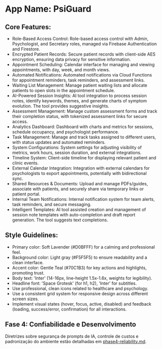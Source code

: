 # **App Name**: PsiGuard

## Core Features:

- Role-Based Access Control: Role-based access control with Admin, Psychologist, and Secretary roles, managed via Firebase Authentication and Firestore.
- Encrypted Patient Records: Secure patient records with client-side AES encryption, ensuring data privacy for sensitive information.
- Appointment Scheduling: Calendar interface for managing and viewing appointments, with day, week, and month views.
- Automated Notifications: Automated notifications via Cloud Functions for appointment reminders, task reminders, and assessment links.
- Waiting List Management: Manage patient waiting lists and allocate patients to open slots in the appointment schedule.
- AI-Powered Session Insights: AI tool integration to process session notes, identify keywords, themes, and generate charts of symptom evolution. The tool provides suggestive insights.
- Assessment Management: Manage custom assessment forms and track their completion status, with tokenized assessment links for secure access.
- Analytics Dashboard: Dashboard with charts and metrics for sessions, schedule occupancy, and psychologist performance.
- Task Management: Manage and track tasks assigned to different users, with status updates and automated reminders.
- System Configurations: System settings for adjusting visibility of metrics, work hours, session duration, and external integrations.
- Timeline System: Client-side timeline for displaying relevant patient and clinic events.
- External Calendar Integration: Integration with external calendars for psychologists to export appointments, potentially with bidirectional sync.
- Shared Resources & Documents: Upload and manage PDFs/guides, associate with patients, and securely share via temporary links or patient portal.
- Internal Team Notifications: Internal notification system for team alerts, task reminders, and secure messaging.
- Intelligent Templates: AI tool assisted creation and management of session note templates with auto-completion and draft report generation. The tool suggests text completions.

## Style Guidelines:

- Primary color: Soft Lavender (#D0BFFF) for a calming and professional feel.
- Background color: Light gray (#F5F5F5) to ensure readability and a clean interface.
- Accent color: Gentle Teal (#70C1B3) for key actions and highlights, promoting trust.
- Body text: 'Inter' (14-16px, line-height 1.5x-1.6x, weights for legibility).
- Headline font: 'Space Grotesk' (for h1, h2), 'Inter' for subtitles.
- Use professional, clean icons related to healthcare and psychology.
- Use a consistent grid system for responsive design across different screen sizes.
- Implement visual states (hover, focus, active, disabled) and feedback (loading, success/error, confirmation) for all interactions.

## Fase 4: Confiabilidade e Desenvolvimento

Diretrizes sobre segurança de prompts de IA, controle de custos e padronização do ambiente estão detalhadas em [phase4-reliability.md](./phase4-reliability.md).
